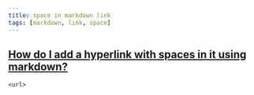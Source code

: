 ```yaml
---
title: space in markdown link
tags: [markdown, link, space]
---
```


## [How do I add a hyperlink with spaces in it using markdown?](https://superuser.com/questions/1170654/how-do-i-add-a-hyperlink-with-spaces-in-it-using-markdown)

```
<url>
```
